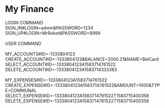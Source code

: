 # My Finance

LOGIN COMMAND<br/>
SIGN_IN#LOGIN=admin&PASSWORD=1234<br/>
SIGN_UP#LOGIN=MrRobot&PASSWORD=9999<br/>
<br/>
USER COMMAND<br/>
<br/>
MY_ACCOUNTS#ID=-1333804123<br/>
CREATE_ACCOUNT#ID=-1333804123&BALANCE=2000.21&NAME=BelCard<br/>
SELECT_ACCOUNT#ID=-1333804123A1583714761522<br/>
DELETE_ACCOUNT#ID=-1333804123A1583714333383<br/>
<br/>
MY_EXPENSES#ID=-1333804123A1583714761522<br/>
CREATE_EXPENSE#ID=-1333804123A1583714761522&AMOUNT=1000&TYPE=COMMUNAL<br/>
SELECT_EXPENSE#ID=-1333804123A1583714761522T1583715400358<br/>
DELETE_EXPENSE#ID=-1333804123A1583714761522T1583715400358<br/>